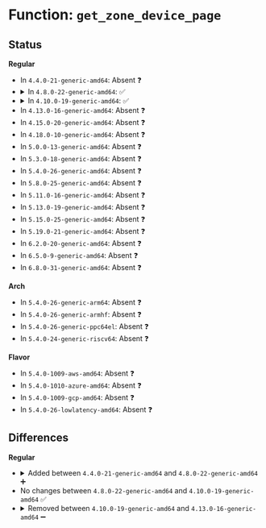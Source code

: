 # Function: <code>get_zone_device_page</code>

## Status
<b>Regular</b>
<ul>
<li>
In <code>4.4.0-21-generic-amd64</code>: Absent ❓
</li>
<li>
<details>
<summary>In <code>4.8.0-22-generic-amd64</code>: ✅</summary>

```c
void get_zone_device_page(struct page * page)
```

```json
{
  "name": "get_zone_device_page",
  "collision_type": "Unique Global",
  "inline_type": "No",
  "funcs": [
    {
      "addr": 18446744071580541664,
      "name": "get_zone_device_page",
      "external": true,
      "loc": "kernel/memremap.c:185",
      "file": "kernel/memremap.c",
      "inline": "seen, unknown",
      "caller_inline": [],
      "caller_func": [
        "arch/x86/entry/vdso/vma.c:vdso_fault",
        "arch/x86/mm/gup.c:gup_huge_pmd",
        "arch/x86/mm/gup.c:gup_pte_range",
        "kernel/relay.c:relay_buf_fault",
        "kernel/events/core.c:perf_mmap_fault",
        "kernel/events/uprobes.c:uprobe_write_opcode",
        "mm/filemap.c:__add_to_page_cache_locked",
        "mm/page-writeback.c:write_one_page",
        "mm/swap.c:lru_add_page_tail",
        "mm/swap.c:deactivate_page",
        "mm/swap.c:__lru_cache_add",
        "mm/swap.c:activate_page",
        "mm/swap.c:rotate_reclaimable_page",
        "mm/swap.c:get_kernel_pages",
        "mm/vmscan.c:isolate_lru_page",
        "mm/shmem.c:shmem_file_read_iter",
        "mm/shmem.c:shmem_replace_page",
        "mm/gup.c:__get_user_pages",
        "mm/gup.c:follow_page_mask",
        "mm/gup.c:follow_page_pte",
        "mm/gup.c:follow_page_pte",
        "mm/memory.c:handle_mm_fault",
        "mm/memory.c:do_wp_page",
        "mm/memory.c:do_wp_page",
        "mm/memory.c:do_wp_page",
        "mm/memory.c:vm_insert_page",
        "mm/memory.c:copy_page_range",
        "mm/mlock.c:munlock_vma_pages_range",
        "mm/mlock.c:__munlock_pagevec",
        "mm/mmap.c:special_mapping_fault",
        "mm/madvise.c:madvise_free_pte_range",
        "mm/swap_state.c:__add_to_swap_cache",
        "mm/swapfile.c:unuse_mm",
        "mm/hugetlb.c:follow_huge_pmd",
        "mm/hugetlb.c:huge_pmd_share",
        "mm/hugetlb.c:follow_hugetlb_page",
        "mm/hugetlb.c:hugetlb_fault",
        "mm/hugetlb.c:hugetlb_cow",
        "mm/hugetlb.c:copy_hugetlb_page_range",
        "mm/mempolicy.c:queue_pages_pte_range",
        "mm/mempolicy.c:queue_pages_pte_range",
        "mm/ksm.c:ksm_scan_thread",
        "mm/ksm.c:ksm_scan_thread",
        "mm/ksm.c:try_to_merge_with_ksm_page",
        "mm/migrate.c:migrate_misplaced_transhuge_page",
        "mm/migrate.c:migrate_misplaced_transhuge_page",
        "mm/migrate.c:buffer_migrate_page",
        "mm/migrate.c:migrate_huge_page_move_mapping",
        "mm/migrate.c:migrate_page_move_mapping",
        "mm/migrate.c:remove_migration_pte",
        "mm/huge_memory.c:madvise_free_huge_pmd",
        "mm/huge_memory.c:do_huge_pmd_numa_page",
        "mm/huge_memory.c:follow_trans_huge_pmd",
        "mm/huge_memory.c:do_huge_pmd_wp_page",
        "mm/huge_memory.c:copy_huge_pmd",
        "mm/huge_memory.c:follow_devmap_pmd",
        "mm/khugepaged.c:collapse_shmem",
        "mm/zsmalloc.c:zs_page_migrate",
        "fs/pipe.c:generic_pipe_buf_get",
        "fs/buffer.c:create_empty_buffers",
        "fs/direct-io.c:do_blockdev_direct_IO",
        "fs/direct-io.c:do_blockdev_direct_IO",
        "fs/direct-io.c:do_blockdev_direct_IO",
        "fs/direct-io.c:do_blockdev_direct_IO",
        "fs/direct-io.c:do_blockdev_direct_IO",
        "fs/direct-io.c:do_blockdev_direct_IO",
        "fs/direct-io.c:do_blockdev_direct_IO",
        "fs/direct-io.c:do_blockdev_direct_IO",
        "fs/direct-io.c:do_blockdev_direct_IO",
        "fs/aio.c:aio_migratepage",
        "fs/dax.c:dax_fault",
        "fs/ext4/inode.c:ext4_writepage",
        "fs/ext4/mballoc.c:ext4_mb_free_metadata",
        "fs/ext4/mballoc.c:ext4_mb_free_metadata",
        "fs/ext4/mballoc.c:ext4_mb_use_best_found",
        "fs/ext4/mballoc.c:ext4_mb_use_best_found",
        "fs/jbd2/commit.c:jbd2_journal_commit_transaction",
        "fs/fuse/dev.c:fuse_copy_page",
        "fs/fuse/dev.c:fuse_copy_page",
        "fs/fuse/file.c:fuse_readpages_fill",
        "security/selinux/selinuxfs.c:sel_mmap_policy_fault",
        "lib/iov_iter.c:iov_iter_get_pages_alloc",
        "lib/iov_iter.c:iov_iter_get_pages",
        "drivers/virtio/virtio_balloon.c:virtballoon_migratepage",
        "drivers/char/virtio_console.c:pipe_to_sg",
        "drivers/char/agp/generic.c:agp_generic_alloc_page",
        "drivers/char/agp/generic.c:agp_generic_alloc_pages",
        "drivers/scsi/sg.c:sg_vma_fault",
        "drivers/net/virtio_net.c:try_fill_recv",
        "drivers/md/bitmap.c:read_page",
        "net/core/skbuff.c:pskb_carve",
        "net/core/skbuff.c:pskb_carve",
        "net/core/skbuff.c:skb_try_coalesce",
        "net/core/skbuff.c:skb_segment",
        "net/core/skbuff.c:skb_append_pagefrags",
        "net/core/skbuff.c:skb_append_datato_frags",
        "net/core/skbuff.c:skb_shift",
        "net/core/skbuff.c:skb_split",
        "net/core/skbuff.c:skb_zerocopy",
        "net/core/skbuff.c:skb_zerocopy",
        "net/core/skbuff.c:pskb_expand_head",
        "net/core/skbuff.c:__pskb_copy_fclone",
        "net/ipv4/tcp.c:tcp_sendmsg",
        "net/packet/af_packet.c:tpacket_snd"
      ]
    }
  ],
  "symbols": [
    {
      "addr": 18446744071580541664,
      "name": "get_zone_device_page",
      "section": ".text",
      "bind": "STB_GLOBAL",
      "size": 38
    }
  ]
}
```
</details>
</li>
<li>
<details>
<summary>In <code>4.10.0-19-generic-amd64</code>: ✅</summary>

```c
void get_zone_device_page(struct page * page)
```

```json
{
  "name": "get_zone_device_page",
  "collision_type": "Unique Global",
  "inline_type": "No",
  "funcs": [
    {
      "addr": 18446744071580605712,
      "name": "get_zone_device_page",
      "external": true,
      "loc": "kernel/memremap.c:185",
      "file": "kernel/memremap.c",
      "inline": "seen, unknown",
      "caller_inline": [],
      "caller_func": [
        "arch/x86/entry/vdso/vma.c:vdso_fault",
        "arch/x86/mm/gup.c:gup_huge_pmd",
        "arch/x86/mm/gup.c:gup_pte_range",
        "kernel/relay.c:relay_buf_fault",
        "kernel/events/core.c:perf_mmap_fault",
        "kernel/events/uprobes.c:uprobe_write_opcode",
        "mm/filemap.c:__add_to_page_cache_locked",
        "mm/page-writeback.c:write_one_page",
        "mm/swap.c:lru_add_page_tail",
        "mm/swap.c:deactivate_page",
        "mm/swap.c:__lru_cache_add",
        "mm/swap.c:activate_page",
        "mm/swap.c:rotate_reclaimable_page",
        "mm/swap.c:get_kernel_pages",
        "mm/vmscan.c:isolate_lru_page",
        "mm/shmem.c:shmem_file_read_iter",
        "mm/shmem.c:shmem_replace_page",
        "mm/gup.c:__get_user_pages",
        "mm/gup.c:follow_page_mask",
        "mm/gup.c:follow_page_pte",
        "mm/gup.c:follow_page_pte",
        "mm/memory.c:handle_mm_fault",
        "mm/memory.c:do_wp_page",
        "mm/memory.c:do_wp_page",
        "mm/memory.c:do_wp_page",
        "mm/memory.c:vm_insert_page",
        "mm/memory.c:copy_page_range",
        "mm/mlock.c:munlock_vma_pages_range",
        "mm/mlock.c:__munlock_pagevec",
        "mm/mmap.c:special_mapping_fault",
        "mm/madvise.c:madvise_free_pte_range",
        "mm/swap_state.c:__add_to_swap_cache",
        "mm/swapfile.c:unuse_mm",
        "mm/hugetlb.c:follow_huge_pmd",
        "mm/hugetlb.c:huge_pmd_share",
        "mm/hugetlb.c:follow_hugetlb_page",
        "mm/hugetlb.c:hugetlb_fault",
        "mm/hugetlb.c:hugetlb_cow",
        "mm/hugetlb.c:copy_hugetlb_page_range",
        "mm/mempolicy.c:queue_pages_pte_range",
        "mm/mempolicy.c:queue_pages_pte_range",
        "mm/ksm.c:ksm_scan_thread",
        "mm/ksm.c:ksm_scan_thread",
        "mm/ksm.c:try_to_merge_one_page",
        "mm/migrate.c:migrate_misplaced_transhuge_page",
        "mm/migrate.c:migrate_misplaced_transhuge_page",
        "mm/migrate.c:buffer_migrate_page",
        "mm/migrate.c:migrate_huge_page_move_mapping",
        "mm/migrate.c:migrate_page_move_mapping",
        "mm/migrate.c:remove_migration_pte",
        "mm/huge_memory.c:madvise_free_huge_pmd",
        "mm/huge_memory.c:do_huge_pmd_numa_page",
        "mm/huge_memory.c:follow_trans_huge_pmd",
        "mm/huge_memory.c:do_huge_pmd_wp_page",
        "mm/huge_memory.c:copy_huge_pmd",
        "mm/huge_memory.c:follow_devmap_pmd",
        "mm/khugepaged.c:collapse_shmem",
        "mm/zsmalloc.c:zs_page_migrate",
        "fs/pipe.c:generic_pipe_buf_get",
        "fs/buffer.c:create_empty_buffers",
        "fs/buffer.c:__getblk_gfp",
        "fs/direct-io.c:do_blockdev_direct_IO",
        "fs/direct-io.c:do_blockdev_direct_IO",
        "fs/direct-io.c:do_blockdev_direct_IO",
        "fs/direct-io.c:do_blockdev_direct_IO",
        "fs/direct-io.c:do_blockdev_direct_IO",
        "fs/direct-io.c:do_blockdev_direct_IO",
        "fs/direct-io.c:do_blockdev_direct_IO",
        "fs/direct-io.c:do_blockdev_direct_IO",
        "fs/direct-io.c:do_blockdev_direct_IO",
        "fs/direct-io.c:do_blockdev_direct_IO",
        "fs/direct-io.c:do_blockdev_direct_IO",
        "fs/aio.c:aio_migratepage",
        "fs/dax.c:dax_iomap_fault",
        "fs/dax.c:grab_mapping_entry",
        "fs/iomap.c:iomap_dio_zero",
        "fs/ext4/inode.c:ext4_writepage",
        "fs/ext4/mballoc.c:ext4_mb_free_metadata",
        "fs/ext4/mballoc.c:ext4_mb_free_metadata",
        "fs/ext4/mballoc.c:ext4_mb_use_best_found",
        "fs/ext4/mballoc.c:ext4_mb_use_best_found",
        "fs/jbd2/commit.c:jbd2_journal_commit_transaction",
        "fs/fuse/dev.c:fuse_copy_page",
        "fs/fuse/dev.c:fuse_copy_page",
        "fs/fuse/file.c:fuse_readpages_fill",
        "security/selinux/selinuxfs.c:sel_mmap_policy_fault",
        "lib/iov_iter.c:iov_iter_get_pages_alloc",
        "lib/iov_iter.c:iov_iter_get_pages_alloc",
        "lib/iov_iter.c:iov_iter_get_pages",
        "lib/iov_iter.c:iov_iter_get_pages",
        "drivers/virtio/virtio_balloon.c:virtballoon_migratepage",
        "drivers/char/virtio_console.c:pipe_to_sg",
        "drivers/char/agp/generic.c:agp_generic_alloc_page",
        "drivers/char/agp/generic.c:agp_generic_alloc_pages",
        "drivers/scsi/sg.c:sg_vma_fault",
        "drivers/md/bitmap.c:read_page",
        "net/core/skbuff.c:pskb_carve",
        "net/core/skbuff.c:pskb_carve",
        "net/core/skbuff.c:skb_try_coalesce",
        "net/core/skbuff.c:skb_segment",
        "net/core/skbuff.c:skb_append_pagefrags",
        "net/core/skbuff.c:skb_append_datato_frags",
        "net/core/skbuff.c:skb_shift",
        "net/core/skbuff.c:skb_split",
        "net/core/skbuff.c:skb_zerocopy",
        "net/core/skbuff.c:skb_zerocopy",
        "net/core/skbuff.c:pskb_expand_head",
        "net/core/skbuff.c:__pskb_copy_fclone",
        "net/ipv4/tcp.c:tcp_sendmsg",
        "net/packet/af_packet.c:tpacket_snd"
      ]
    }
  ],
  "symbols": [
    {
      "addr": 18446744071580605712,
      "name": "get_zone_device_page",
      "section": ".text",
      "bind": "STB_GLOBAL",
      "size": 38
    }
  ]
}
```
</details>
</li>
<li>
In <code>4.13.0-16-generic-amd64</code>: Absent ❓
</li>
<li>
In <code>4.15.0-20-generic-amd64</code>: Absent ❓
</li>
<li>
In <code>4.18.0-10-generic-amd64</code>: Absent ❓
</li>
<li>
In <code>5.0.0-13-generic-amd64</code>: Absent ❓
</li>
<li>
In <code>5.3.0-18-generic-amd64</code>: Absent ❓
</li>
<li>
In <code>5.4.0-26-generic-amd64</code>: Absent ❓
</li>
<li>
In <code>5.8.0-25-generic-amd64</code>: Absent ❓
</li>
<li>
In <code>5.11.0-16-generic-amd64</code>: Absent ❓
</li>
<li>
In <code>5.13.0-19-generic-amd64</code>: Absent ❓
</li>
<li>
In <code>5.15.0-25-generic-amd64</code>: Absent ❓
</li>
<li>
In <code>5.19.0-21-generic-amd64</code>: Absent ❓
</li>
<li>
In <code>6.2.0-20-generic-amd64</code>: Absent ❓
</li>
<li>
In <code>6.5.0-9-generic-amd64</code>: Absent ❓
</li>
<li>
In <code>6.8.0-31-generic-amd64</code>: Absent ❓
</li>
</ul>
<b>Arch</b>
<ul>
<li>
In <code>5.4.0-26-generic-arm64</code>: Absent ❓
</li>
<li>
In <code>5.4.0-26-generic-armhf</code>: Absent ❓
</li>
<li>
In <code>5.4.0-26-generic-ppc64el</code>: Absent ❓
</li>
<li>
In <code>5.4.0-24-generic-riscv64</code>: Absent ❓
</li>
</ul>
<b>Flavor</b>
<ul>
<li>
In <code>5.4.0-1009-aws-amd64</code>: Absent ❓
</li>
<li>
In <code>5.4.0-1010-azure-amd64</code>: Absent ❓
</li>
<li>
In <code>5.4.0-1009-gcp-amd64</code>: Absent ❓
</li>
<li>
In <code>5.4.0-26-lowlatency-amd64</code>: Absent ❓
</li>
</ul>

## Differences
<b>Regular</b>
<ul>
<li>
<details>
<summary>Added between <code>4.4.0-21-generic-amd64</code> and <code>4.8.0-22-generic-amd64</code> ➕</summary>

```c
void get_zone_device_page(struct page * page)
```
</details>
</li>
<li>
No changes between <code>4.8.0-22-generic-amd64</code> and <code>4.10.0-19-generic-amd64</code> ✅
</li>
<li>
<details>
<summary>Removed between <code>4.10.0-19-generic-amd64</code> and <code>4.13.0-16-generic-amd64</code> ➖</summary>

```c
void get_zone_device_page(struct page * page)
```
</details>
</li>
</ul>
